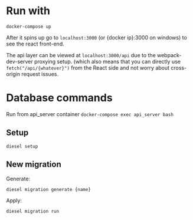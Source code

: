 # Run with
`docker-compose up`

After it spins up go to `localhost:3000` (or {docker ip}:3000 on windows) to see the react front-end.

The api layer can be viewed at `localhost:3000/api` due to the webpack-dev-server proxying setup. (which also means that you can directly use `fetch("/api/{whatever}")` from the React side and not worry about cross-origin request issues.

# Database commands
Run from api_server container
`docker-compose exec api_server bash`

## Setup
`diesel setup`

## New migration
Generate:

`diesel migration generate {name}`

Apply:

`diesel migration run`
